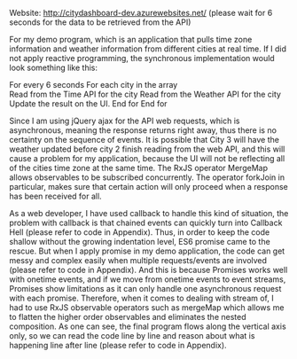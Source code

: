 Website: http://citydashboard-dev.azurewebsites.net/ (please wait for 6 seconds for the data to be retrieved from the API)

For my demo program, which is an application that pulls time zone information and weather information from different cities at real time. If I did not apply reactive programming, the synchronous implementation would look something like this:

For every 6 seconds
    For each city in the array   
	Read from the Time API for the city
	Read from the Weather API for the city
	Update the result on the UI.
    End for
End for


Since I am using jQuery ajax for the API web requests, which is asynchronous, meaning the response returns right away, thus there is no certainty on the sequence of events. It is possible that City 3 will have the weather updated before city 2 finish reading from the web API, and this will cause a problem for my application, because the UI will not be reflecting all of the cities time zone at the same time.  The RxJS operator MergeMap allows observables to be subscribed concurrently.  The operator forkJoin in particular, makes sure that certain action will only proceed when a response has been received for all.

As a web developer, I have used callback to handle this kind of situation, the problem with callback is that chained events can quickly turn into Callback Hell (please refer to code in Appendix).  Thus, in order to keep the code shallow without the growing indentation level, ES6 promise came to the rescue. But when I apply promise in my demo application, the code can get messy and complex easily when multiple requests/events are involved (please refer to code in Appendix). And this is because Promises works well with onetime events, and if we move from onetime events to event streams, Promises show limitations as it can only handle one asynchronous request with each promise. Therefore, when it comes to dealing with stream of, I had to use RxJS observable operators such as mergeMap which allows me to flatten the higher order observables and eliminates the nested composition. As one can see, the final program flows along the vertical axis only, so we can read the code line by line and reason about what is happening line after line (please refer to code in Appendix).
